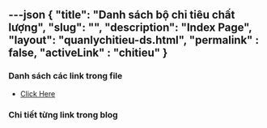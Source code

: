---json
{
    "title": "Danh sách bộ chỉ tiêu chất lượng",
    "slug": "",
    "description": "Index Page",
    "layout": "quanlychitieu-ds.html",
    "permalink" : false,
    "activeLink" : "chitieu"
}
---

### Danh sách các link trong file
- [Click Here](./blog-list.html)

### Chi tiết từng link trong blog